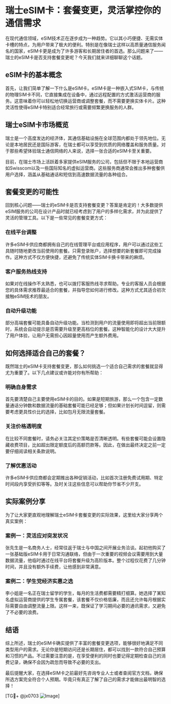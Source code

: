 # 瑞士eSIM卡：套餐变更，灵活掌控你的通信需求

在现代通信领域，eSIM技术正在逐步成为一种趋势。它以其小巧便捷、无需实体卡槽的特点，为用户带来了极大的便利。特别是在像瑞士这样以高质量通信服务闻名的国家，eSIM卡更是成为了许多游客和长期居住者的首选。那么问题来了——瑞士的eSIM卡是否支持套餐变更呢？今天我们就来详细聊聊这个话题。

## eSIM卡的基本概念

首先，让我们简单了解一下什么是eSIM卡。eSIM卡是一种嵌入式SIM卡，与传统的物理SIM卡不同，它直接集成在设备中，通过远程配置的方式激活运营商的服务。这意味着你可以轻松地切换运营商或调整套餐，而不需要更换实体卡片。这种灵活性使得eSIM卡特别适合经常旅行或需要频繁更换服务的人群。

## 瑞士eSIM卡市场概览

瑞士是一个高度发达的经济体，其通信基础设施在全球范围内都处于领先地位。无论是本地居民还是国际游客，在瑞士都可以享受到优质的网络覆盖和服务质量。对于那些希望体验瑞士通信网络的人来说，选择一张合适的eSIM卡至关重要。

目前，在瑞士市场上活跃着多家提供eSIM服务的公司，包括但不限于本地运营商如Swisscom以及一些国际知名的虚拟运营商。这些服务商通常会推出多种套餐供用户选择，涵盖从基础通话和短信到高速数据流量的各种组合。

## 套餐变更的可能性

回到核心问题——瑞士的eSIM卡是否支持套餐变更？答案是肯定的！大多数提供eSIM服务的公司在设计产品时就已经考虑到了用户的多样化需求，并为此提供了灵活的管理工具。以下是一些常见的套餐变更方式：

### 在线平台调整
许多eSIM卡供应商都拥有自己的在线管理平台或应用程序，用户可以通过这些工具随时随地更改当前使用的套餐。只需登录账户，选择想要的新套餐即可完成操作。这种方式不仅方便快捷，还避免了传统实体SIM卡换卡带来的麻烦。

### 客户服务热线支持
如果对在线操作不太熟悉，也可以拨打客服热线寻求帮助。专业的客服人员会根据您的具体需求推荐最适合的套餐，并指导您如何进行修改。这种方式尤其适合初次接触eSIM技术的朋友。

### 自动升级功能
部分高端套餐可能具备自动升级功能。当检测到用户的流量使用即将超出当前限额时，系统会自动提示是否需要升级至更高档位的套餐。这种智能化的设计大大提升了用户体验，让用户无需担心因超量使用而产生额外费用。

## 如何选择适合自己的套餐？

既然瑞士的eSIM卡支持套餐变更，那么如何挑选一个适合自己需求的套餐就显得尤为重要了。以下几点建议或许能对你有所帮助：

### 明确自身需求
首先要清楚自己主要使用eSIM卡的目的。如果是短期旅游，那么一个包含一定数量通话分钟数和数据流量的基础套餐可能已经足够；但如果计划长时间逗留，则需要考虑更具性价比的选择，比如包月无限流量套餐。

### 关注价格透明度
在比较不同套餐时，请务必关注其定价策略是否清晰透明。有些套餐可能会设置隐藏收费项目，比如超出限定额度后的高额罚款等。因此，在做出最终决定之前一定要仔细阅读相关条款说明。

### 了解优惠活动
许多eSIM卡供应商都会定期推出各种促销活动，比如首次注册免费试用期、特定时间段内享受折扣等等。及时关注这些信息可以帮助你节省不少开支。

## 实际案例分享

为了让大家更直观地理解瑞士eSIM卡套餐变更的实际效果，这里给大家分享两个真实案例：

### 案例一：灵活应对突发状况
张先生是一名商务人士，经常往返于瑞士与中国之间开展业务洽谈。起初他购买了一张基础版eSIM卡用于日常沟通联络，但由于一次重要的视频会议需要用到大量数据流量，他临时通过在线平台将套餐升级为高阶版本。整个过程仅花费了几分钟时间，并且没有额外手续费，让他感到非常满意。

### 案例二：学生党经济实惠之选
李小姐是一名正在瑞士留学的学生，每月的生活费都需要精打细算。她选择了某知名虚拟运营商提供的学生专属套餐，该套餐不仅价格低廉，而且还允许每月根据实际需要自由调整流量上限。这样一来，既保证了学习期间必要的通讯需求，又避免了不必要的浪费。

## 结语

综上所述，瑞士的eSIM卡确实提供了丰富的套餐变更选项，能够很好地满足不同类型用户的需求。无论你是短期访问还是长期居住，都可以找到一款符合自己预算和习惯的产品。不过需要注意的是，在享受便利的同时也要记得定期检查自己的消费记录，确保不会因为疏忽而导致不必要的支出。

最后提醒大家，在选择eSIM卡之前最好先咨询专业人士或者查阅官方文档，确保所选方案完全符合个人预期。毕竟只有真正了解了自己的需求才能做出最明智的选择！

[TG💪+ @jx0703 ![Image](https://github.com/user-attachments/assets/dbca1d08-cadb-493c-b0ec-ad6f7a83f270)]